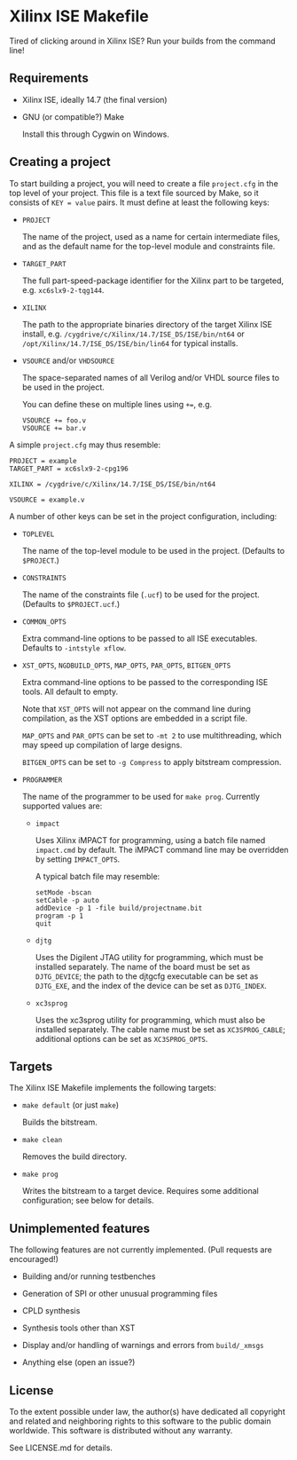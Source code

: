 Xilinx ISE Makefile
===================

Tired of clicking around in Xilinx ISE? Run your builds from the command line!


Requirements
------------

  * Xilinx ISE, ideally 14.7 (the final version)

  * GNU (or compatible?) Make

    Install this through Cygwin on Windows.


Creating a project
------------------

To start building a project, you will need to create a file `project.cfg` in
the top level of your project. This file is a text file sourced by Make, so
it consists of `KEY = value` pairs. It must define at least the following keys:

  * `PROJECT`

    The name of the project, used as a name for certain intermediate files, and
    as the default name for the top-level module and constraints file.

  * `TARGET_PART`

    The full part-speed-package identifier for the Xilinx part to be targeted,
    e.g. `xc6slx9-2-tqg144`.

  * `XILINX`

    The path to the appropriate binaries directory of the target Xilinx ISE
    install, e.g.
    `/cygdrive/c/Xilinx/14.7/ISE_DS/ISE/bin/nt64`
    or
    `/opt/Xilinx/14.7/ISE_DS/ISE/bin/lin64`
    for typical installs.

  * `VSOURCE` and/or `VHDSOURCE`

    The space-separated names of all Verilog and/or VHDL source files to be
    used in the project.

    You can define these on multiple lines using `+=`, e.g.

        VSOURCE += foo.v
        VSOURCE += bar.v

A simple `project.cfg` may thus resemble:

    PROJECT = example
    TARGET_PART = xc6slx9-2-cpg196

    XILINX = /cygdrive/c/Xilinx/14.7/ISE_DS/ISE/bin/nt64

    VSOURCE = example.v

A number of other keys can be set in the project configuration, including:

  * `TOPLEVEL`

    The name of the top-level module to be used in the project.
    (Defaults to `$PROJECT`.)

  * `CONSTRAINTS`

    The name of the constraints file (`.ucf`) to be used for the project.
    (Defaults to `$PROJECT.ucf`.)

  * `COMMON_OPTS`

    Extra command-line options to be passed to all ISE executables. Defaults to
    `-intstyle xflow`.

  * `XST_OPTS`, `NGDBUILD_OPTS`, `MAP_OPTS`, `PAR_OPTS`, `BITGEN_OPTS`

    Extra command-line options to be passed to the corresponding ISE tools. All
    default to empty.

    Note that `XST_OPTS` will not appear on the command line during
    compilation, as the XST options are embedded in a script file.

    `MAP_OPTS` and `PAR_OPTS` can be set to `-mt 2` to use multithreading,
    which may speed up compilation of large designs.

    `BITGEN_OPTS` can be set to `-g Compress` to apply bitstream compression.

  * `PROGRAMMER`

    The name of the programmer to be used for `make prog`. Currently supported
    values are:

      * `impact`

        Uses Xilinx iMPACT for programming, using a batch file named
        `impact.cmd` by default. The iMPACT command line may be overridden by
        setting `IMPACT_OPTS`.

        A typical batch file may resemble:

            setMode -bscan
            setCable -p auto
            addDevice -p 1 -file build/projectname.bit
            program -p 1
            quit

      * `djtg`

        Uses the Digilent JTAG utility for programming, which must be installed
        separately. The name of the board must be set as `DJTG_DEVICE`; the
        path to the djtgcfg executable can be set as `DJTG_EXE`, and the index
        of the device can be set as `DJTG_INDEX`.

      * `xc3sprog`

        Uses the xc3sprog utility for programming, which must also be installed
        separately. The cable name must be set as `XC3SPROG_CABLE`; additional
        options can be set as `XC3SPROG_OPTS`.


Targets
-------

The Xilinx ISE Makefile implements the following targets:

  * `make default` (or just `make`)

    Builds the bitstream.

  * `make clean`

    Removes the build directory.

  * `make prog`

    Writes the bitstream to a target device. Requires some additional
    configuration; see below for details.


Unimplemented features
----------------------

The following features are not currently implemented. (Pull requests are
encouraged!)

  * Building and/or running testbenches

  * Generation of SPI or other unusual programming files

  * CPLD synthesis

  * Synthesis tools other than XST

  * Display and/or handling of warnings and errors from `build/_xmsgs`

  * Anything else (open an issue?)


License
-------

To the extent possible under law, the author(s) have dedicated all copyright
and related and neighboring rights to this software to the public domain
worldwide. This software is distributed without any warranty.

See LICENSE.md for details.
